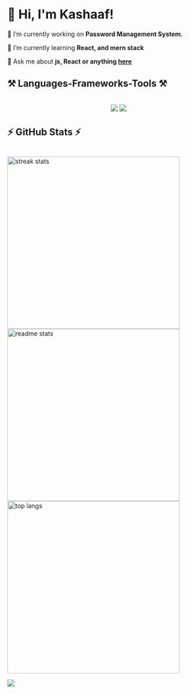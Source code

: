 # 👋 Hi, I'm Kashaaf!

 🔭 I’m currently working on **Password Management System.**
 
 🌱 I’m currently learning **React, and mern stack**

💬 Ask me about **js, React or anything [here](https://github.com/kashaf20/Weather_App)**


<h2>⚒️ Languages-Frameworks-Tools ⚒️</h2>
<br/>
<div align="center">
    <img src="https://skillicons.dev/icons?i=bootstrap,vscode,github,git" />
    <img src="https://skillicons.dev/icons?i=javascript,html,css" /><br>
</div>


<h2>⚡ GitHub Stats ⚡</h2>
<br>
<div>
  <img width=390  src="https://github-readme-stats.vercel.app/api?username=kashaf20&theme=radical&hide_border=false&include_all_commits=false&count_private=false" alt="streak stats"/>
  <img width=390  src="https://github-readme-streak-stats.herokuapp.com/?user=kashaf20&theme=radical&hide_border=false" alt="readme stats" />
  <br/>
  <img width=390  src="https://github-readme-stats.vercel.app/api/top-langs/?username=kashaf20&theme=radical&hide_border=false&include_all_commits=false&count_private=false&layout=compact" alt="top langs" />
</div>


[![](https://visitcount.itsvg.in/api?id=kashaf20&icon=0&color=0)](https://visitcount.itsvg.in)

<br/>
<!-- Proudly created with GPRM ( https://gprm.itsvg.in ) -->

